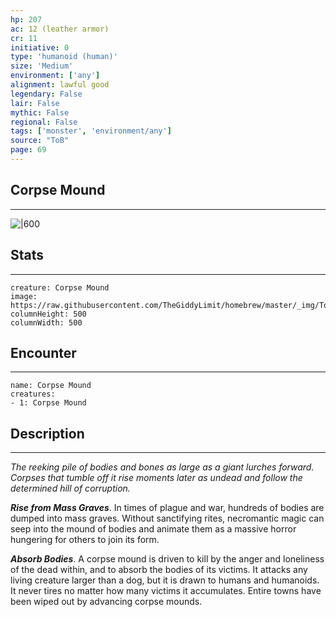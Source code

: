 ```yaml
---
hp: 207
ac: 12 (leather armor)
cr: 11
initiative: 0
type: 'humanoid (human)'    
size: 'Medium'
environment: ['any']
alignment: lawful good
legendary: False
lair: False
mythic: False
regional: False
tags: ['monster', 'environment/any']
source: "ToB"
page: 69
---
```


## Corpse Mound
---

![|600](https://raw.githubusercontent.com/TheGiddyLimit/homebrew/master/_img/ToB/Corpse%20Mound.webp)

## Stats
---

```statblock
creature: Corpse Mound
image: https://raw.githubusercontent.com/TheGiddyLimit/homebrew/master/_img/ToB/token/Corpse%20Mound.png
columnHeight: 500
columnWidth: 500
```

## Encounter
---

```encounter-table
name: Corpse Mound
creatures:
- 1: Corpse Mound
```

## Description
---
_The reeking pile of bodies and bones as large as a giant lurches forward. Corpses that tumble off it rise moments later as undead and follow the determined hill of corruption._

**_Rise from Mass Graves_**. In times of plague and war, hundreds of bodies are dumped into mass graves. Without sanctifying rites, necromantic magic can seep into the mound of bodies and animate them as a massive horror hungering for others to join its form.

**_Absorb Bodies_**. A corpse mound is driven to kill by the anger and loneliness of the dead within, and to absorb the bodies of its victims. It attacks any living creature larger than a dog, but it is drawn to humans and humanoids. It never tires no matter how many victims it accumulates. Entire towns have been wiped out by advancing corpse mounds.






